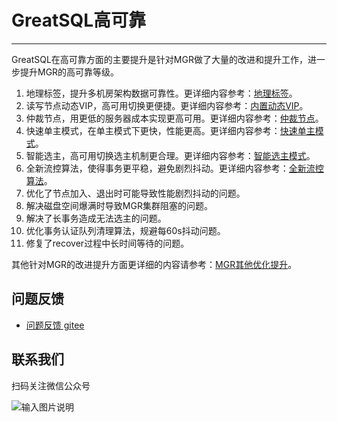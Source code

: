 # GreatSQL高可靠
---

GreatSQL在高可靠方面的主要提升是针对MGR做了大量的改进和提升工作，进一步提升MGR的高可靠等级。
1. 地理标签，提升多机房架构数据可靠性。更详细内容参考：[地理标签](5-2-ha-mgr-zoneid.md)。
1. 读写节点动态VIP，高可用切换更便捷。更详细内容参考：[内置动态VIP](5-2-ha-mgr-vip.md)。
1. 仲裁节点，用更低的服务器成本实现更高可用。更详细内容参考：[仲裁节点](5-2-ha-mgr-arbitrator.md)。
1. 快速单主模式，在单主模式下更快，性能更高。更详细内容参考：[快速单主模式](5-2-ha-mgr-fast-mode.md)。
1. 智能选主，高可用切换选主机制更合理。更详细内容参考：[智能选主模式](5-2-ha-mgr-election-mode.md)。
1. 全新流控算法，使得事务更平稳，避免剧烈抖动。更详细内容参考：[全新流控算法](5-2-ha-mgr-new-fc.md)。
1. 优化了节点加入、退出时可能导致性能剧烈抖动的问题。
1. 解决磁盘空间爆满时导致MGR集群阻塞的问题。
1. 解决了长事务造成无法选主的问题。
1. 优化事务认证队列清理算法，规避每60s抖动问题。
1. 修复了recover过程中长时间等待的问题。

其他针对MGR的改进提升方面更详细的内容请参考：[MGR其他优化提升](5-2-ha-mgr-improved.md)。

**问题反馈**
---
- [问题反馈 gitee](https://gitee.com/GreatSQL/GreatSQL-Manual/issues)


**联系我们**
---

扫码关注微信公众号

![输入图片说明](https://images.gitee.com/uploads/images/2021/0802/141935_2ea2c196_8779455.jpeg "greatsql社区-wx-qrcode-0.5m.jpg")

